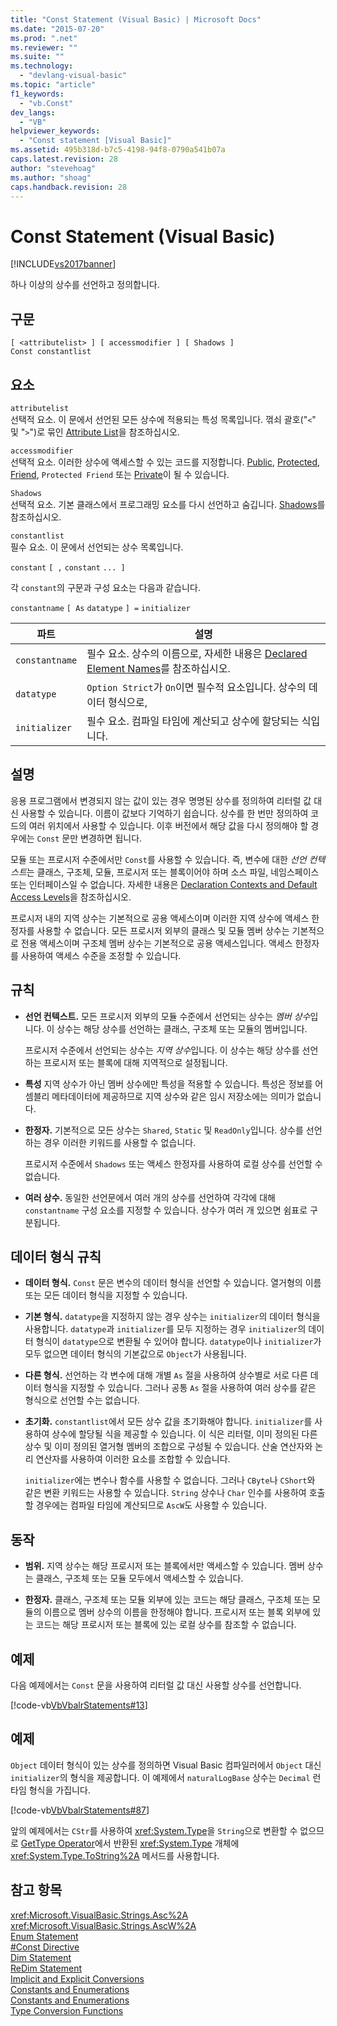 ```yaml
---
title: "Const Statement (Visual Basic) | Microsoft Docs"
ms.date: "2015-07-20"
ms.prod: ".net"
ms.reviewer: ""
ms.suite: ""
ms.technology: 
  - "devlang-visual-basic"
ms.topic: "article"
f1_keywords: 
  - "vb.Const"
dev_langs: 
  - "VB"
helpviewer_keywords: 
  - "Const statement [Visual Basic]"
ms.assetid: 495b318d-b7c5-4198-94f8-0790a541b07a
caps.latest.revision: 28
author: "stevehoag"
ms.author: "shoag"
caps.handback.revision: 28
---
```

# Const Statement (Visual Basic)
[!INCLUDE[vs2017banner](../../../visual-basic/developing-apps/includes/vs2017banner.md)]

하나 이상의 상수를 선언하고 정의합니다.  
  
## 구문  
  
```  
[ <attributelist> ] [ accessmodifier ] [ Shadows ]   
Const constantlist  
```  
  
## 요소  
 `attributelist`  
 선택적 요소.  이 문에서 선언된 모든 상수에 적용되는 특성 목록입니다.  꺾쇠 괄호\("`<`" 및 "`>`"\)로 묶인 [Attribute List](../../../visual-basic/language-reference/statements/attribute-list.md)을 참조하십시오.  
  
 `accessmodifier`  
 선택적 요소.  이러한 상수에 액세스할 수 있는 코드를 지정합니다.  [Public](../../../visual-basic/language-reference/modifiers/public.md), [Protected](../../../visual-basic/language-reference/modifiers/protected.md), [Friend](../../../visual-basic/language-reference/modifiers/friend.md), `Protected Friend` 또는 [Private](../../../visual-basic/language-reference/modifiers/private.md)이 될 수 있습니다.  
  
 `Shadows`  
 선택적 요소.  기본 클래스에서 프로그래밍 요소를 다시 선언하고 숨깁니다.  [Shadows](../../../visual-basic/language-reference/modifiers/shadows.md)를 참조하십시오.  
  
 `constantlist`  
 필수 요소.  이 문에서 선언되는 상수 목록입니다.  
  
 `constant` `[ ,` `constant` `... ]`  
  
 각 `constant`의 구문과 구성 요소는 다음과 같습니다.  
  
 `constantname` `[ As` `datatype` `] =` `initializer`  
  
|파트|설명|  
|--------|--------|  
|`constantname`|필수 요소.  상수의 이름으로,  자세한 내용은 [Declared Element Names](../../../visual-basic/programming-guide/language-features/declared-elements/declared-element-names.md)를 참조하십시오.|  
|`datatype`|`Option Strict`가 `On`이면 필수적 요소입니다.  상수의 데이터 형식으로,|  
|`initializer`|필수 요소.  컴파일 타임에 계산되고 상수에 할당되는 식입니다.|  
  
## 설명  
 응용 프로그램에서 변경되지 않는 값이 있는 경우 명명된 상수를 정의하여 리터럴 값 대신 사용할 수 있습니다.  이름이 값보다 기억하기 쉽습니다.  상수를 한 번만 정의하여 코드의 여러 위치에서 사용할 수 있습니다.  이후 버전에서 해당 값을 다시 정의해야 할 경우에는 `Const` 문만 변경하면 됩니다.  
  
 모듈 또는 프로시저 수준에서만 `Const`를 사용할 수 있습니다.  즉, 변수에 대한 *선언 컨텍스트*는 클래스, 구조체, 모듈, 프로시저 또는 블록이어야 하며 소스 파일, 네임스페이스 또는 인터페이스일 수 없습니다.  자세한 내용은 [Declaration Contexts and Default Access Levels](../../../visual-basic/language-reference/statements/declaration-contexts-and-default-access-levels.md)을 참조하십시오.  
  
 프로시저 내의 지역 상수는 기본적으로 공용 액세스이며 이러한 지역 상수에 액세스 한정자를 사용할 수 없습니다.  모든 프로시저 외부의 클래스 및 모듈 멤버 상수는 기본적으로 전용 액세스이며 구조체 멤버 상수는 기본적으로 공용 액세스입니다.  액세스 한정자를 사용하여 액세스 수준을 조정할 수 있습니다.  
  
## 규칙  
  
-   **선언 컨텍스트.** 모든 프로시저 외부의 모듈 수준에서 선언되는 상수는 *멤버 상수*입니다. 이 상수는 해당 상수를 선언하는 클래스, 구조체 또는 모듈의 멤버입니다.  
  
     프로시저 수준에서 선언되는 상수는 *지역 상수*입니다. 이 상수는 해당 상수를 선언하는 프로시저 또는 블록에 대해 지역적으로 설정됩니다.  
  
-   **특성** 지역 상수가 아닌 멤버 상수에만 특성을 적용할 수 있습니다.  특성은 정보를 어셈블리 메타데이터에 제공하므로 지역 상수와 같은 임시 저장소에는 의미가 없습니다.  
  
-   **한정자.** 기본적으로 모든 상수는 `Shared`, `Static` 및 `ReadOnly`입니다.  상수를 선언하는 경우 이러한 키워드를 사용할 수 없습니다.  
  
     프로시저 수준에서 `Shadows` 또는 액세스 한정자를 사용하여 로컬 상수를 선언할 수 없습니다.  
  
-   **여러 상수.** 동일한 선언문에서 여러 개의 상수를 선언하여 각각에 대해 `constantname` 구성 요소를 지정할 수 있습니다.  상수가 여러 개 있으면 쉼표로 구분됩니다.  
  
## 데이터 형식 규칙  
  
-   **데이터 형식.** `Const` 문은 변수의 데이터 형식을 선언할 수 있습니다.  열거형의 이름 또는 모든 데이터 형식을 지정할 수 있습니다.  
  
-   **기본 형식.** `datatype`을 지정하지 않는 경우 상수는 `initializer`의 데이터 형식을 사용합니다.  `datatype`과 `initializer`를 모두 지정하는 경우 `initializer`의 데이터 형식이 `datatype`으로 변환될 수 있어야 합니다.  `datatype`이나 `initializer`가 모두 없으면 데이터 형식의 기본값으로 `Object`가 사용됩니다.  
  
-   **다른 형식.** 선언하는 각 변수에 대해 개별 `As` 절을 사용하여 상수별로 서로 다른 데이터 형식을 지정할 수 있습니다.  그러나 공통 `As` 절을 사용하여 여러 상수를 같은 형식으로 선언할 수는 없습니다.  
  
-   **초기화.** `constantlist`에서 모든 상수 값을 초기화해야 합니다.  `initializer`를 사용하여 상수에 할당될 식을 제공할 수 있습니다.  이 식은 리터럴, 이미 정의된 다른 상수 및 이미 정의된 열거형 멤버의 조합으로 구성될 수 있습니다.  산술 연산자와 논리 연산자를 사용하여 이러한 요소를 조합할 수 있습니다.  
  
     `initializer`에는 변수나 함수를 사용할 수 없습니다.  그러나 `CByte`나 `CShort`와 같은 변환 키워드는 사용할 수 있습니다.  `String` 상수나 `Char` 인수를 사용하여 호출할 경우에는 컴파일 타임에 계산되므로 `AscW`도 사용할 수 있습니다.  
  
## 동작  
  
-   **범위.** 지역 상수는 해당 프로시저 또는 블록에서만 액세스할 수 있습니다.  멤버 상수는 클래스, 구조체 또는 모듈 모두에서 액세스할 수 있습니다.  
  
-   **한정자.** 클래스, 구조체 또는 모듈 외부에 있는 코드는 해당 클래스, 구조체 또는 모듈의 이름으로 멤버 상수의 이름을 한정해야 합니다.  프로시저 또는 블록 외부에 있는 코드는 해당 프로시저 또는 블록에 있는 로컬 상수를 참조할 수 없습니다.  
  
## 예제  
 다음 예제에서는 `Const` 문을 사용하여 리터럴 값 대신 사용할 상수를 선언합니다.  
  
 [!code-vb[VbVbalrStatements#13](../../../visual-basic/language-reference/error-messages/codesnippet/visualbasic/const-statement_1.vb)]  
  
## 예제  
 `Object` 데이터 형식이 있는 상수를 정의하면 Visual Basic 컴파일러에서 `Object` 대신 `initializer`의 형식을 제공합니다.  이 예제에서 `naturalLogBase` 상수는 `Decimal` 런타임 형식을 가집니다.  
  
 [!code-vb[VbVbalrStatements#87](../../../visual-basic/language-reference/error-messages/codesnippet/visualbasic/const-statement_2.vb)]  
  
 앞의 예제에서는 `CStr`를 사용하여 <xref:System.Type>을 `String`으로 변환할 수 없으므로 [GetType Operator](../../../visual-basic/language-reference/operators/gettype-operator.md)에서 반환된 <xref:System.Type> 개체에 <xref:System.Type.ToString%2A> 메서드를 사용합니다.  
  
## 참고 항목  
 <xref:Microsoft.VisualBasic.Strings.Asc%2A>   
 <xref:Microsoft.VisualBasic.Strings.AscW%2A>   
 [Enum Statement](../../../visual-basic/language-reference/statements/enum-statement.md)   
 [\#Const Directive](../../../visual-basic/language-reference/directives/const-directive.md)   
 [Dim Statement](../../../visual-basic/language-reference/statements/dim-statement.md)   
 [ReDim Statement](../../../visual-basic/language-reference/statements/redim-statement.md)   
 [Implicit and Explicit Conversions](../../../visual-basic/programming-guide/language-features/data-types/implicit-and-explicit-conversions.md)   
 [Constants and Enumerations](../../../visual-basic/programming-guide/language-features/constants-enums/index.md)   
 [Constants and Enumerations](../../../visual-basic/language-reference/constants-and-enumerations.md)   
 [Type Conversion Functions](../../../visual-basic/language-reference/functions/type-conversion-functions.md)